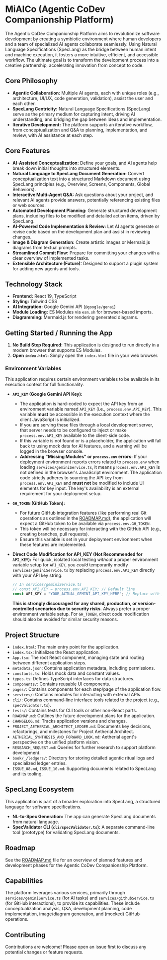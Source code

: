 # MiAICo (Agentic CoDev Companionship Platform)

The Agentic CoDev Companionship Platform aims to revolutionize software development by creating a symbiotic environment where human developers and a team of specialized AI agents collaborate seamlessly. Using Natural Language Specifications (SpecLang) as the bridge between human intent and machine execution, it fosters a more intuitive, efficient, and accessible workflow. The ultimate goal is to transform the development process into a creative partnership, accelerating innovation from concept to code.

## Core Philosophy

*   **Agentic Collaboration:** Multiple AI agents, each with unique roles (e.g., architecture, UI/UX, code generation, validation), assist the user and each other.
*   **SpecLang Centricity:** Natural Language Specifications (SpecLang) serve as the primary medium for capturing intent, driving AI understanding, and bridging the gap between ideas and implementation.
*   **Iterative Development:** The platform supports an iterative workflow, from conceptualization and Q&A to planning, implementation, and review, with AI assistance at each step.

## Core Features

*   **AI-Assisted Conceptualization:** Define your goals, and AI agents help break down initial thoughts into structured elements.
*   **Natural Language to SpecLang Document Generation:** Convert conceptualization text into a structured Markdown document using SpecLang principles (e.g., Overview, Screens, Components, Global Behaviors).
*   **Interactive Multi-Agent Q&A:** Ask questions about your project, and relevant AI agents provide answers, potentially referencing existing files or web sources.
*   **Automated Development Planning:** Generate structured development plans, including files to be modified and detailed action items, driven by SpecLang.
*   **AI-Powered Code Implementation & Review:** Let AI agents generate or revise code based on the development plan and assist in reviewing changes.
*   **Image & Diagram Generation:** Create artistic images or Mermaid.js diagrams from textual prompts.
*   **Streamlined Commit Flow:** Prepare for committing your changes with a clear overview of implemented tasks.
*   **Extensible Architecture (Future):** Designed to support a plugin system for adding new agents and tools.

## Technology Stack

*   **Frontend:** React 19, TypeScript
*   **Styling:** Tailwind CSS
*   **AI Integration:** Google Gemini API (`@google/genai`)
*   **Module Loading:** ES Modules via `esm.sh` for browser-based imports.
*   **Diagramming:** Mermaid.js for rendering generated diagrams.

## Getting Started / Running the App

1.  **No Build Step Required:** This application is designed to run directly in a modern browser that supports ES Modules.
2.  **Open `index.html`:** Simply open the `index.html` file in your web browser.

### Environment Variables

This application requires certain environment variables to be available in its execution context for full functionality.

*   **`API_KEY` (Google Gemini API Key):**
    *   The application is hard-coded to expect the API key from an environment variable named `API_KEY` (i.e., `process.env.API_KEY`). This variable **must** be accessible in the execution context where the client JavaScript is initialized.
    *   If you are serving these files through a local development server, that server needs to be configured to inject or make `process.env.API_KEY` available to the client-side code.
    *   If this variable is not found or is a placeholder, the application will fall back to using mock data for AI features, and a warning will be logged in the browser console.
    *   **Addressing "Missing Modules" or `process.env` errors:** If your deployment environment reports errors related to `process.env` when loading `services/geminiService.ts`, it means `process.env.API_KEY` is not defined in the browser's JavaScript environment. The application code strictly adheres to sourcing the API key from `process.env.API_KEY` and **must not** be modified to include UI elements for key input. The key's availability is an external requirement for your deployment setup.

*   **`GH_TOKEN` (GitHub Token):**
    *   For future GitHub integration features (like performing real Git operations as outlined in the [ROADMAP.md](ROADMAP.md)), the application will expect a GitHub token to be available via `process.env.GH_TOKEN`.
    *   This token will be necessary for interacting with the GitHub API (e.g., creating branches, pull requests).
    *   Ensure this variable is set in your deployment environment when these features are implemented.

*   **Direct Code Modification for API_KEY (Not Recommended for `API_KEY`):**
    For quick, isolated local testing *without* a proper environment variable setup for `API_KEY`, you *could* temporarily modify `services/geminiService.ts` by replacing `process.env.API_KEY` directly with your API key string:
    ```typescript
    // In services/geminiService.ts
    // const API_KEY = process.env.API_KEY; // Default line
    const API_KEY = "YOUR_ACTUAL_GEMINI_API_KEY_HERE"; // Replace with your key for temporary local testing
    ```
    **This is strongly discouraged for any shared, production, or version-controlled scenarios due to security risks.** Always prefer a proper environment variable setup. For `GH_TOKEN`, direct code modification should also be avoided for similar security reasons.

## Project Structure

*   `index.html`: The main entry point for the application.
*   `index.tsx`: Initializes the React application.
*   `App.tsx`: The root React component, managing state and routing between different application steps.
*   `metadata.json`: Contains application metadata, including permissions.
*   `constants.ts`: Holds mock data and constant values.
*   `types.ts`: Defines TypeScript interfaces for data structures.
*   `components/`: Contains reusable UI components.
*   `pages/`: Contains components for each step/page of the application flow.
*   `services/`: Contains modules for interacting with external APIs.
*   `cli/`: Contains command-line interface tools related to the project (e.g., `specValidator.ts`).
*   `tests/`: Contains tests for CLI tools or other non-React parts.
*   `ROADMAP.md`: Outlines the future development plans for the application.
*   `CHANGELOG.md`: Tracks application versions and changes.
*   `PROJECT_AETHERIAL_ARCHITECT_LEDGER.md`: Documents key decisions, refactorings, and milestones for Project Aetherial Architect.
*   `AETHERIAL_SYNTHESIS_AND_FORWARD_LOOK.md`: Aetherial agent's perspective on the unified platform vision.
*   `RESEARCH_REQUEST.md`: Queries for further research to support platform development.
*   `book/_/ledgers/`: Directory for storing detailed agentic ritual logs and specialized ledger entries.
*   `ISSUE_08.md`, `ISSUE_10.md`: Supporting documents related to SpecLang and its tooling.

## SpecLang Ecosystem

This application is part of a broader exploration into SpecLang, a structured language for software specifications.
*   **NL-to-Spec Generation:** The app can generate SpecLang documents from natural language.
*   **SpecValidator CLI (`cli/specValidator.ts`):** A separate command-line tool (prototype) for validating SpecLang documents.

## Roadmap

See the [ROADMAP.md](ROADMAP.md) file for an overview of planned features and development phases for the Agentic CoDev Companionship Platform.

## Capabilities

The platform leverages various services, primarily through `services/geminiService.ts` (for AI tasks) and `services/githubService.ts` (for GitHub interactions), to provide its capabilities. These include conceptualization analysis, Q&A, development planning, code implementation, image/diagram generation, and (mocked) GitHub operations.

## Contributing

Contributions are welcome! Please open an issue first to discuss any potential changes or feature requests.